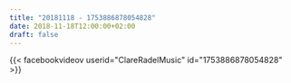 ```yaml
---
title: "20181118 - 1753886878054828"
date: 2018-11-18T12:00:00+02:00
draft: false
---
```


{{< facebookvideov userid="ClareRadelMusic" id="1753886878054828" >}}